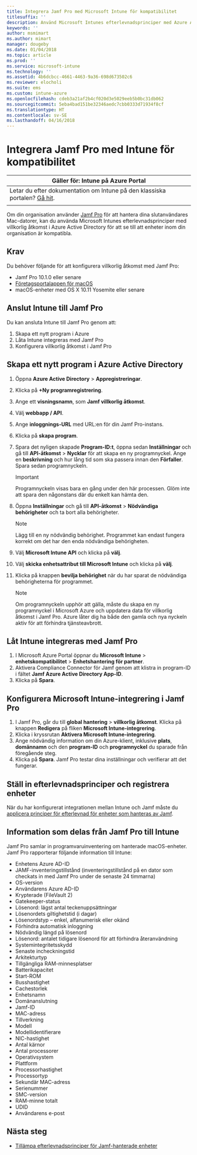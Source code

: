 ```yaml
---
title: Integrera Jamf Pro med Microsoft Intune för kompatibilitet
titlesuffix: ''
description: Använd Microsoft Intunes efterlevnadsprinciper med Azure Active Directorys villkorliga åtkomst för att skydda Jamf-hanterade enheter.
keywords: ''
author: msmimart
ms.author: mimart
manager: dougeby
ms.date: 01/04/2018
ms.topic: article
ms.prod: ''
ms.service: microsoft-intune
ms.technology: ''
ms.assetid: 4b6dcbcc-4661-4463-9a36-698d673502c6
ms.reviewer: elocholi
ms.suite: ems
ms.custom: intune-azure
ms.openlocfilehash: cdeb3a21af2b4cf020d3e5029eeb5b0bc31db062
ms.sourcegitcommit: 5eba4bad151be32346aedc7cbb0333d71934f8cf
ms.translationtype: HT
ms.contentlocale: sv-SE
ms.lasthandoff: 04/16/2018
---
```

# <a name="integrate-jamf-pro-with-intune-for-compliance"></a>Integrera Jamf Pro med Intune för kompatibilitet

|Gäller för: Intune på Azure Portal |
|--|
|Letar du efter dokumentation om Intune på den klassiska portalen? [Gå hit](/intune/introduction-intune?toc=/intune-classic/toc.json).|
| |

Om din organisation använder [Jamf Pro](https://www.jamf.com) för att hantera dina slutanvändares Mac-datorer, kan du använda Microsoft Intunes efterlevnadsprinciper med villkorlig åtkomst i Azure Active Directory för att se till att enheter inom din organisation är kompatibla.

## <a name="prerequisites"></a>Krav

Du behöver följande för att konfigurera villkorlig åtkomst med Jamf Pro:

- Jamf Pro 10.1.0 eller senare
- [Företagsportalappen för macOS](https://aka.ms/macoscompanyportal)
- macOS-enheter med OS X 10.11 Yosemite eller senare

## <a name="connecting-intune-to-jamf-pro"></a>Anslut Intune till Jamf Pro

Du kan ansluta Intune till Jamf Pro genom att:

1. Skapa ett nytt program i Azure
2. Låta Intune integreras med Jamf Pro
3. Konfigurera villkorlig åtkomst i Jamf Pro

## <a name="create-a-new-application-in-azure-active-directory"></a>Skapa ett nytt program i Azure Active Directory

1. Öppna **Azure Active Directory** > **Appregistreringar**.
2. Klicka på **+Ny programregistrering**.
3. Ange ett **visningsnamn**, som **Jamf villkorlig åtkomst**.
4. Välj **webbapp / API**.
5. Ange **inloggnings-URL** med URL:en för din Jamf Pro-instans.
6. Klicka på **skapa program**.
7. Spara det nyligen skapade **Program-ID:t**, öppna sedan **Inställningar** och gå till **API-åtkomst** > **Nycklar** för att skapa en ny programnyckel. Ange en **beskrivning** och hur lång tid som ska passera innan den **Förfaller**. Spara sedan programnyckeln.

   > [!IMPORTANT]
   > Programnyckeln visas bara en gång under den här processen. Glöm inte att spara den någonstans där du enkelt kan hämta den.

8. Öppna **Inställningar** och gå till **API-åtkomst** > **Nödvändiga behörigheter** och ta bort alla behörigheter.

   > [!NOTE]
   > Lägg till en ny nödvändig behörighet. Programmet kan endast fungera korrekt om det har den enda nödvändiga behörigheten.

9. Välj **Microsoft Intune API** och klicka på **välj**.
10. Välj **skicka enhetsattribut till Microsoft Intune** och klicka på **välj**.
11. Klicka på knappen **bevilja behörighet** när du har sparat de nödvändiga behörigheterna för programmet.

    > [!NOTE]
    > Om programnyckeln upphör att gälla, måste du skapa en ny programnyckel i Microsoft Azure och uppdatera data för villkorlig åtkomst i Jamf Pro. Azure låter dig ha både den gamla och nya nyckeln aktiv för att förhindra tjänsteavbrott.

## <a name="enable-intune-to-integrate-with-jamf-pro"></a>Låt Intune integreras med Jamf Pro

1. I Microsoft Azure Portal öppnar du **Microsoft Intune** > **enhetskompatibilitet** > **Enhetshantering för partner**.
2. Aktivera Compliance Connector för Jamf genom att klistra in program-ID i fältet **Jamf Azure Active Directory App-ID**.
3. Klicka på **Spara**.

## <a name="configure-microsoft-intune-integration-in-jamf-pro"></a>Konfigurera Microsoft Intune-integrering i Jamf Pro

1. I Jamf Pro, går du till **global hantering** > **villkorlig åtkomst**. Klicka på knappen **Redigera** på fliken **Microsoft Intune-integrering**.
2. Klicka i kryssrutan **Aktivera Microsoft Intune-integrering**.
3. Ange nödvändig information om din Azure-klient, inklusive **plats**, **domännamn** och den **program-ID** och **programnyckel** du sparade från föregående steg.
4. Klicka på **Spara**. Jamf Pro testar dina inställningar och verifierar att det fungerar.

## <a name="set-up-compliance-policies-and-register-devices"></a>Ställ in efterlevnadsprinciper och registrera enheter

När du har konfigurerat integrationen mellan Intune och Jamf måste du [applicera principer för efterlevnad för enheter som hanteras av Jamf](conditional-access-assign-jamf.md).

## <a name="information-shared-from-jamf-pro-to-intune"></a>Information som delas från Jamf Pro till Intune

Jamf Pro samlar in programvaruinventering om hanterade macOS-enheter. Jamf Pro rapporterar följande information till Intune:

* Enhetens Azure AD-ID
* JAMF-inventeringstillstånd (inventeringstillstånd på en dator som checkats in med Jamf Pro under de senaste 24 timmarna)
* OS-version
* Användarens Azure AD-ID
* Krypterade (FileVault 2)
* Gatekeeper-status
* Lösenord: lägst antal teckenuppsättningar
* Lösenordets giltighetstid (i dagar)
* Lösenordstyp – enkel, alfanumerisk eller okänd
* Förhindra automatisk inloggning
* Nödvändig längd på lösenord
* Lösenord: antalet tidigare lösenord för att förhindra återanvändning
* Systemintegritetsskydd
* Senaste incheckningstid
* Arkitekturtyp
* Tillgängliga RAM-minnesplatser
* Batterikapacitet
* Start-ROM
* Busshastighet
* Cachestorlek
* Enhetsnamn
* Domänanslutning
* Jamf-ID
* MAC-adress
* Tillverkning
* Modell
* Modellidentifierare
* NIC-hastighet
* Antal kärnor
* Antal processorer
* Operativsystem
* Plattform
* Processorhastighet
* Processortyp
* Sekundär MAC-adress
* Serienummer
* SMC-version
* RAM-minne totalt
* UDID
* Användarens e-post

## <a name="next-steps"></a>Nästa steg

- [Tillämpa efterlevnadsprinciper för Jamf-hanterade enheter](conditional-access-assign-jamf.md)
